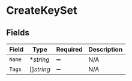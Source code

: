 # CreateKeySet


## Fields

| Field              | Type               | Required           | Description        |
| ------------------ | ------------------ | ------------------ | ------------------ |
| `Name`             | **string*          | :heavy_minus_sign: | N/A                |
| `Tags`             | []*string*         | :heavy_minus_sign: | N/A                |